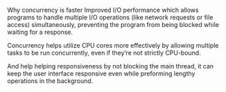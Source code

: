 Why concurrency is faster 
Improved I/O performance which allows programs to handle multiple I/O operations (like network requests or file access) simultaneously, preventing the program from being blocked while waiting for a response.

Concurrency helps utilize CPU cores more effectively by allowing multiple tasks to be run concurrently, even if they’re not strictly CPU-bound. 

And help helping responsiveness by not blocking the main thread, it can keep the user interface responsive even while preforming lengthy operations in the background.

